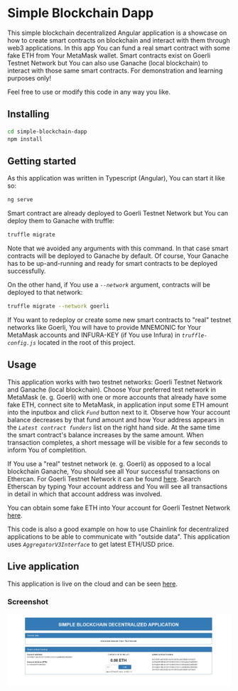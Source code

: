 # Simple Blockchain Dapp

This simple blockchain decentralized Angular application is a showcase on how to create smart contracts on blockchain and interact with them through web3 applications. In this app You can fund a real smart contract with some fake ETH from Your MetaMask wallet. Smart contracts exist on Goerli Testnet Network but You can also use Ganache (local blockchain) to interact with those same smart contracts. For demonstration and learning purposes only!

Feel free to use or modify this code in any way you like.

## Installing

```bash
cd simple-blockchain-dapp
npm install
```

## Getting started

As this application was written in Typescript (Angular), You can start it like so:

```bash
ng serve
```

Smart contract are already deployed to Goerli Testnet Network but You can deploy them to Ganache with truffle:

```bash
truffle migrate
```

Note that we avoided any arguments with this command. In that case smart contracts will be deployed to Ganache by default. Of course, Your Ganache has to be up-and-running and ready for smart contracts to be deployed successfully.

On the other hand, if You use a _`--network`_ argument, contracts will be deployed to that network:

```bash
truffle migrate --network goerli
```

If You want to redeploy or create some new smart contracts to "real" testnet networks like Goerli, You will have to provide MNEMONIC for Your MetaMask accounts and INFURA-KEY (if You use Infura) in _`truffle-config.js`_ located in the root of this project.

## Usage

This application works with two testnet networks: Goerli Testnet Network and Ganache (local blockchain). Choose Your preferred test network in MetaMask (e. g. Goerli) with one or more accounts that already have some fake ETH, connect site to MetaMask, in application input some ETH amount into the inputbox and click _`Fund`_ button next to it. Observe how Your account balance decreases by that fund amount and how Your address appears in the _`Latest contract funders`_ list on the right hand side. At the same time the smart contract's balance increases by the same amount. When transaction completes, a short message will be visible for a few seconds to inform You of completition.

If You use a "real" testnet network (e. g. Goerli) as opposed to a local blockchain Ganache, You should see all Your successful transactions on Ethercan. For Goerli Testnet Network it can be found [here](https://goerli.etherscan.io/). Search Etherscan by typing Your account address and You will see all transactions in detail in which that account address was involved.

You can obtain some fake ETH into Your account for Goerli Testnet Network [here](https://goerlifaucet.com/).

This code is also a good example on how to use Chainlink for decentralized applications to be able to communicate with "outside data". This application uses _`AggregatorV3Interface`_ to get latest ETH/USD price.

## Live application

This application is live on the cloud and can be seen [here](https://simple-blockchain-dapp.web.app/).

### Screenshot

![Simple Blockchain Dapp](./src/assets/img/screenshot.jpg)
